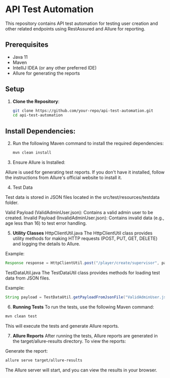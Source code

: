 # API Test Automation

This repository contains API test automation for testing user creation and other related endpoints using RestAssured and Allure for reporting.

## Prerequisites

- Java 11
- Maven
- IntelliJ IDEA (or any other preferred IDE)
- Allure for generating the reports

## Setup

1. **Clone the Repository**:

   ```bash
   git clone https://github.com/your-repo/api-test-automation.git
   cd api-test-automation

## Install Dependencies:

2. Run the following Maven command to install the required dependencies:

    ```bash
    mvn clean install
   
3. Ensure Allure is Installed:

Allure is used for generating test reports. If you don't have it installed, follow the instructions from Allure's official website to install it.

4. Test Data

Test data is stored in JSON files located in the src/test/resources/testdata folder.

Valid Payload (ValidAdminUser.json): Contains a valid admin user to be created.
Invalid Payload (InvalidAdminUser.json): Contains invalid data (e.g., age less than 16) to test error handling.

5. **Utility Classes**
HttpClientUtil.java
The HttpClientUtil class provides utility methods for making HTTP requests (POST, PUT, GET, DELETE) and logging the details to Allure.

Example:
```java
Response response = HttpClientUtil.post("/player/create/supervisor", payload);
```

TestDataUtil.java
The TestDataUtil class provides methods for loading test data from JSON files.

Example:
```java
String payload = TestDataUtil.getPayloadFromJsonFile("ValidAdminUser.json");
```

6. **Running Tests**
To run the tests, use the following Maven command:

```bash
mvn clean test
```
This will execute the tests and generate Allure reports.

7. **Allure Reports**
After running the tests, Allure reports are generated in the target/allure-results directory. To view the reports:

Generate the report:

```bash
allure serve target/allure-results
```
The Allure server will start, and you can view the results in your browser.